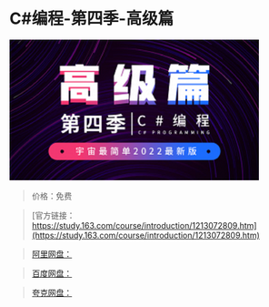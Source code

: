# C#编程-第四季-高级篇

![img](../../../assets/study163/free/4b180db4d25c4e44b6c916816f1ba98e.png)

> 价格：免费

> [官方链接：https://study.163.com/course/introduction/1213072809.htm](https://study.163.com/course/introduction/1213072809.htm)

> [阿里网盘：]()

> [百度网盘：]()

> [夸克网盘：]()
